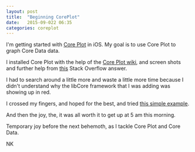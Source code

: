 ```yaml
---
layout: post
title:  "Beginning CorePlot"
date:   2015-09-022 06:35
categories: coreplot
---
```


I'm getting started with [Core Plot](https://github.com/core-plot) in iOS. My goal is to use Core Plot to graph Core Data data. 

I installed Core Plot with the help of the [Core Plot wiki](https://github.com/core-plot/core-plot/wiki/Using-Core-Plot-in-an-Application), and screen shots and further help from [this](http://stackoverflow.com/questions/28236419/ios-coreplot-how-to-install) Stack Overflow answer. 

I had to search around a little more and waste a little more time because I didn't understand why the libCore framework that I was adding was showing up in red. 

I crossed my fingers, and hoped for the best, and tried [this simple example](http://www.mobdevel.com/?p=96). 

And then the joy, the, it was all worth it to get up at 5 am this morning. 


Temporary joy before the next behemoth, as I tackle Core Plot and Core Data. 

NK

















